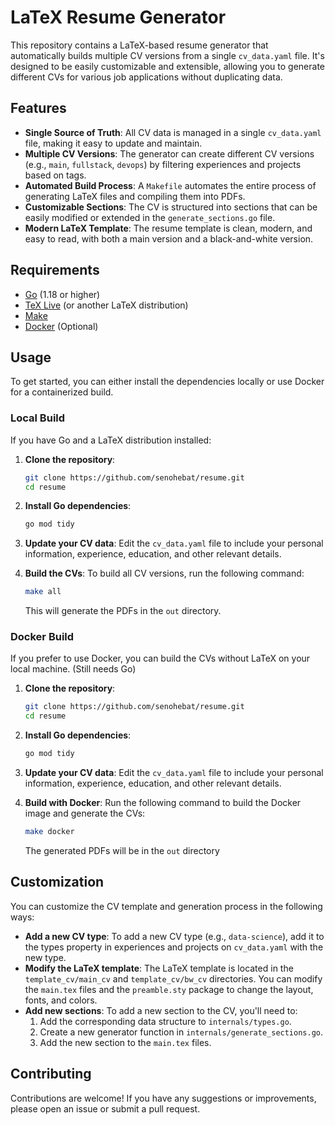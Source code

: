 # LaTeX Resume Generator

This repository contains a LaTeX-based resume generator that automatically builds multiple CV versions from a single `cv_data.yaml` file. It's designed to be easily customizable and extensible, allowing you to generate different CVs for various job applications without duplicating data.

## Features

- **Single Source of Truth**: All CV data is managed in a single `cv_data.yaml` file, making it easy to update and maintain.
- **Multiple CV Versions**: The generator can create different CV versions (e.g., `main`, `fullstack`, `devops`) by filtering experiences and projects based on tags.
- **Automated Build Process**: A `Makefile` automates the entire process of generating LaTeX files and compiling them into PDFs.
- **Customizable Sections**: The CV is structured into sections that can be easily modified or extended in the `generate_sections.go` file.
- **Modern LaTeX Template**: The resume template is clean, modern, and easy to read, with both a main version and a black-and-white version.

## Requirements

- [Go](https://golang.org/dl/) (1.18 or higher)
- [TeX Live](https://www.tug.org/texlive/) (or another LaTeX distribution)
- [Make](https://www.gnu.org/software/make/)
- [Docker](https://www.docker.com/get-started) (Optional)

## Usage

To get started, you can either install the dependencies locally or use Docker for a containerized build.

### Local Build

If you have Go and a LaTeX distribution installed:

1.  **Clone the repository**:

    ```bash
    git clone https://github.com/senohebat/resume.git
    cd resume
    ```

2.  **Install Go dependencies**:

    ```bash
    go mod tidy
    ```

3.  **Update your CV data**:
    Edit the `cv_data.yaml` file to include your personal information, experience, education, and other relevant details.

4.  **Build the CVs**:
    To build all CV versions, run the following command:
    ```bash
    make all
    ```
    This will generate the PDFs in the `out` directory.

### Docker Build

If you prefer to use Docker, you can build the CVs without LaTeX on your local machine. (Still needs Go)

1.  **Clone the repository**:

    ```bash
    git clone https://github.com/senohebat/resume.git
    cd resume
    ```

2.  **Install Go dependencies**:

    ```bash
    go mod tidy
    ```

3.  **Update your CV data**:
    Edit the `cv_data.yaml` file to include your personal information, experience, education, and other relevant details.

4.  **Build with Docker**:
    Run the following command to build the Docker image and generate the CVs:
    ```bash
    make docker
    ```
    The generated PDFs will be in the `out` directory

## Customization

You can customize the CV template and generation process in the following ways:

- **Add a new CV type**: To add a new CV type (e.g., `data-science`), add it to the types property in experiences and projects on `cv_data.yaml` with the new type.
- **Modify the LaTeX template**: The LaTeX template is located in the `template_cv/main_cv` and `template_cv/bw_cv` directories. You can modify the `main.tex` files and the `preamble.sty` package to change the layout, fonts, and colors.
- **Add new sections**: To add a new section to the CV, you'll need to:
  1.  Add the corresponding data structure to `internals/types.go`.
  2.  Create a new generator function in `internals/generate_sections.go`.
  3.  Add the new section to the `main.tex` files.

## Contributing

Contributions are welcome! If you have any suggestions or improvements, please open an issue or submit a pull request.
